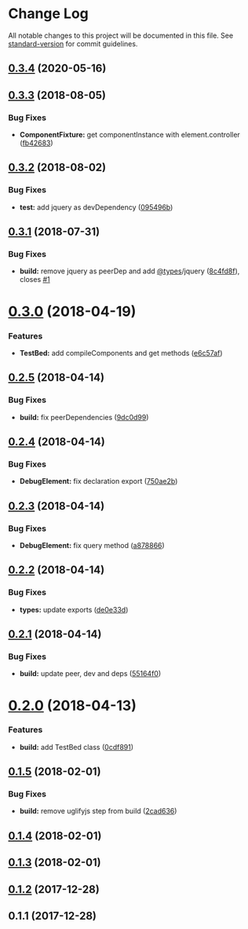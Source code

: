 # Change Log

All notable changes to this project will be documented in this file. See [standard-version](https://github.com/conventional-changelog/standard-version) for commit guidelines.

<a name="0.3.4"></a>
## [0.3.4](https://github.com/vsternbach/angularjs-testbed/compare/v0.3.3...v0.3.4) (2020-05-16)



<a name="0.3.3"></a>
## [0.3.3](https://github.com/vsternbach/angularjs-testbed/compare/v0.3.2...v0.3.3) (2018-08-05)


### Bug Fixes

* **ComponentFixture:** get componentInstance with element.controller ([fb42683](https://github.com/vsternbach/angularjs-testbed/commit/fb42683))



<a name="0.3.2"></a>
## [0.3.2](https://github.com/vsternbach/angularjs-testbed/compare/v0.3.1...v0.3.2) (2018-08-02)


### Bug Fixes

* **test:** add jquery as devDependency ([095496b](https://github.com/vsternbach/angularjs-testbed/commit/095496b))



<a name="0.3.1"></a>
## [0.3.1](https://github.com/vsternbach/angularjs-testbed/compare/v0.3.0...v0.3.1) (2018-07-31)


### Bug Fixes

* **build:** remove jquery as peerDep and add [@types](https://github.com/types)/jquery ([8c4fd8f](https://github.com/vsternbach/angularjs-testbed/commit/8c4fd8f)), closes [#1](https://github.com/vsternbach/angularjs-testbed/issues/1)



<a name="0.3.0"></a>
# [0.3.0](https://github.com/vsternbach/angularjs-testbed/compare/v0.2.5...v0.3.0) (2018-04-19)


### Features

* **TestBed:** add compileComponents and get methods ([e6c57af](https://github.com/vsternbach/angularjs-testbed/commit/e6c57af))



<a name="0.2.5"></a>
## [0.2.5](https://github.com/vsternbach/angularjs-testbed/compare/v0.2.4...v0.2.5) (2018-04-14)


### Bug Fixes

* **build:** fix peerDependencies ([9dc0d99](https://github.com/vsternbach/angularjs-testbed/commit/9dc0d99))



<a name="0.2.4"></a>
## [0.2.4](https://github.com/vsternbach/angularjs-testbed/compare/v0.2.3...v0.2.4) (2018-04-14)


### Bug Fixes

* **DebugElement:** fix declaration export ([750ae2b](https://github.com/vsternbach/angularjs-testbed/commit/750ae2b))



<a name="0.2.3"></a>
## [0.2.3](https://github.com/vsternbach/angularjs-testbed/compare/v0.2.2...v0.2.3) (2018-04-14)


### Bug Fixes

* **DebugElement:** fix query method ([a878866](https://github.com/vsternbach/angularjs-testbed/commit/a878866))



<a name="0.2.2"></a>
## [0.2.2](https://github.com/vsternbach/angularjs-testbed/compare/v0.2.1...v0.2.2) (2018-04-14)


### Bug Fixes

* **types:** update exports ([de0e33d](https://github.com/vsternbach/angularjs-testbed/commit/de0e33d))



<a name="0.2.1"></a>
## [0.2.1](https://github.com/vsternbach/angularjs-testbed/compare/v0.2.0...v0.2.1) (2018-04-14)


### Bug Fixes

* **build:** update peer, dev and deps ([55164f0](https://github.com/vsternbach/angularjs-testbed/commit/55164f0))



<a name="0.2.0"></a>
# [0.2.0](https://github.com/vsternbach/angularjs-testbed/compare/v0.1.5...v0.2.0) (2018-04-13)


### Features

* **build:** add TestBed class ([0cdf891](https://github.com/vsternbach/angularjs-testbed/commit/0cdf891))



<a name="0.1.5"></a>
## [0.1.5](https://github.com/vsternbach/angularjs-testbed/compare/v0.1.4...v0.1.5) (2018-02-01)


### Bug Fixes

* **build:** remove uglifyjs step from build ([2cad636](https://github.com/vsternbach/angularjs-testbed/commit/2cad636))



<a name="0.1.4"></a>
## [0.1.4](https://github.com/vsternbach/angularjs-testbed/compare/v0.1.3...v0.1.4) (2018-02-01)



<a name="0.1.3"></a>
## [0.1.3](https://github.com/vsternbach/angularjs-testbed/compare/v0.1.2...v0.1.3) (2018-02-01)



<a name="0.1.2"></a>
## [0.1.2](https://github.com/vsternbach/angularjs-testbed/compare/v0.1.1...v0.1.2) (2017-12-28)



<a name="0.1.1"></a>
## 0.1.1 (2017-12-28)
